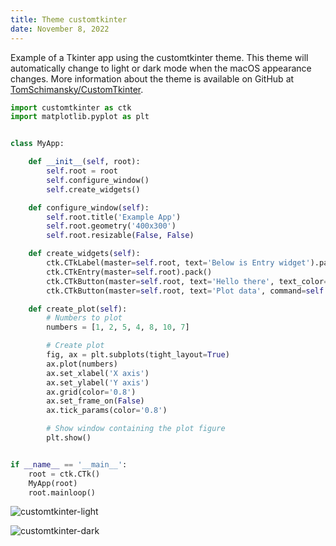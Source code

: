 ```yaml
---
title: Theme customtkinter
date: November 8, 2022
---
```


Example of a Tkinter app using the customtkinter theme. This theme will automatically change to light or dark mode when the macOS appearance changes. More information about the theme is available on GitHub at [TomSchimansky/CustomTkinter](https://github.com/TomSchimansky/CustomTkinter).

```python
import customtkinter as ctk
import matplotlib.pyplot as plt


class MyApp:

    def __init__(self, root):
        self.root = root
        self.configure_window()
        self.create_widgets()

    def configure_window(self):
        self.root.title('Example App')
        self.root.geometry('400x300')
        self.root.resizable(False, False)

    def create_widgets(self):
        ctk.CTkLabel(master=self.root, text='Below is Entry widget').pack(pady=10)
        ctk.CTkEntry(master=self.root).pack()
        ctk.CTkButton(master=self.root, text='Hello there', text_color='white').pack(pady=10)
        ctk.CTkButton(master=self.root, text='Plot data', command=self.create_plot).pack(pady=20)

    def create_plot(self):
        # Numbers to plot
        numbers = [1, 2, 5, 4, 8, 10, 7]

        # Create plot
        fig, ax = plt.subplots(tight_layout=True)
        ax.plot(numbers)
        ax.set_xlabel('X axis')
        ax.set_ylabel('Y axis')
        ax.grid(color='0.8')
        ax.set_frame_on(False)
        ax.tick_params(color='0.8')

        # Show window containing the plot figure
        plt.show()


if __name__ == '__main__':
    root = ctk.CTk()
    MyApp(root)
    root.mainloop()
```

<p><img src="/img/tkinter-customtkinter-light.png" style="max-width: 400px;" alt="customtkinter-light"></p>

<p><img src="/img/tkinter-customtkinter-dark.png" style="max-width: 400px;" alt="customtkinter-dark"></p>
